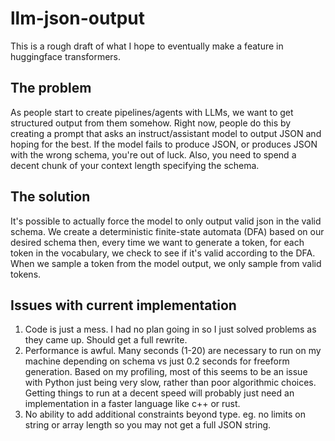 # llm-json-output

This is a rough draft of what I hope to eventually make a feature in huggingface transformers.

## The problem

As people start to create pipelines/agents with LLMs, we want to get structured output from them somehow.
Right now, people do this by creating a prompt that asks an instruct/assistant model to output JSON and hoping for the best.
If the model fails to produce JSON, or produces JSON with the wrong schema, you're out of luck.
Also, you need to spend a decent chunk of your context length specifying the schema.

## The solution

It's possible to actually force the model to only output valid json in the valid schema.
We create a deterministic finite-state automata (DFA) based on our desired schema then, every time we want to generate a token,
for each token in the vocabulary, we check to see if it's valid according to the DFA.
When we sample a token from the model output, we only sample from valid tokens.

## Issues with current implementation

1. Code is just a mess. I had no plan going in so I just solved problems as they came up. Should get a full rewrite.
2. Performance is awful. Many seconds (1-20) are necessary to run on my machine depending on schema vs just 0.2 seconds for freeform generation. Based on my profiling, most of this seems to be an issue with Python just being very slow, rather than poor algorithmic choices. Getting things to run at a decent speed will probably just need an implementation in a faster language like c++ or rust.
3. No ability to add additional constraints beyond type. eg. no limits on string or array length so you may not get a full JSON string.
